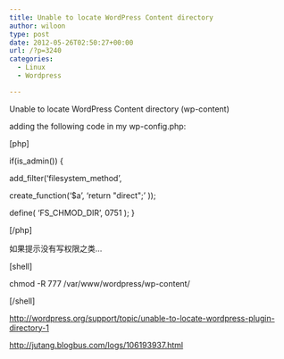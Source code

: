 ```yaml
---
title: Unable to locate WordPress Content directory
author: wiloon
type: post
date: 2012-05-26T02:50:27+00:00
url: /?p=3240
categories:
  - Linux
  - Wordpress

---
```

Unable to locate WordPress Content directory (wp-content)

adding the following code in my wp-config.php:

[php]
  
if(is_admin()) {
  
add\_filter(&#8216;filesystem\_method&#8217;,
  
create_function(&#8216;$a&#8217;, &#8216;return "direct";&#8217; ));
  
define( &#8216;FS\_CHMOD\_DIR&#8217;, 0751 ); }
  
[/php]

如果提示没有写权限之类&#8230;

[shell]
  
chmod -R 777 /var/www/wordpress/wp-content/
  
[/shell]

http://wordpress.org/support/topic/unable-to-locate-wordpress-plugin-directory-1
  
http://jutang.blogbus.com/logs/106193937.html